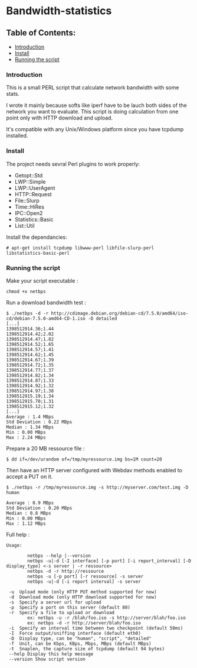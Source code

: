 Bandwidth-statistics
====================

Table of Contents:
------------------

* [Introduction](#intro)
* [Install](#install)
* [Running the script](#running)

<a name="intro"></a>
### Introduction
This is a small PERL script that calculate network bandwidth with some stats. 

I wrote it mainly because softs like iperf have to be lauch both sides of the network you want to evaluate. This script is doing calculation from one point only with HTTP download and upload.

It's compatible with any Unix/Windows platform since you have tcpdump installed.

<a name="install"></a>
### Install

The project needs sevral Perl plugins to work properly:
* Getopt::Std
* LWP::Simple
* LWP::UserAgent
* HTTP::Request
* File::Slurp
* Time::HiRes
* IPC::Open2
* Statistics::Basic
* List::Util

Install the dependancies:
```
# apt-get install tcpdump libwww-perl libfile-slurp-perl libstatistics-basic-perl
```

<a name="running"></a>
### Running the script

Make your script executable :
```
chmod +x netbps
```

Run a download bandwidth test :
```
$ ./netbps -d -r http://cdimage.debian.org/debian-cd/7.5.0/amd64/iso-cd/debian-7.5.0-amd64-CD-1.iso -D detailed
[...]
1398512914.36;1.44
1398512914.42;2.02
1398512914.47;1.82
1398512914.52;1.65
1398512914.57;1.41
1398512914.62;1.45
1398512914.67;1.39
1398512914.72;1.35
1398512914.77;1.37
1398512914.82;1.34
1398512914.87;1.33
1398512914.92;1.32
1398512914.97;1.38
1398512915.19;1.34
1398512915.70;1.31
1398512915.12;1.32
[...]
Average : 1.4 MBps
Std Deviation : 0.22 MBps
Median : 1.34 MBps
Min : 0.00 MBps
Max : 2.24 MBps
```

Prepare a 20 MB ressource file :
```
$ dd if=/dev/urandom of=/tmp/myressource.img bs=1M count=20
```

Then have an HTTP server configured with Webdav methods enabled to accept a PUT on it.
```
$ ./netbps -r /tmp/myressource.img -s http://myserver.com/test.img -D human

Average : 0.9 MBps
Std Deviation : 0.20 MBps
Median : 0.8 MBps
Min : 0.00 MBps
Max : 1.12 MBps
```

Full help :
```
Usage:

        netbps --help |--version
        netbps -u|-d [-I interface] [-p port] [-i report_interval] [-D display_type] <-s server | -r ressource>
        netbps -d -r http://ressource
        netbps -u [-p port] [-r ressource] -s server
        netbps -u|-d [-i report interval] -s server

 -u  Upload mode (only HTTP PUT method supported for now)
 -d  Download mode (only HTTP download supported for now)
 -s  Specify a server url for upload
 -p  Specify a port on this server (default 80)
 -r  Specify a file to upload or download
        ex: netbps -u -r /blah/foo.iso -s http://server/blah/foo.iso
        ex: netbps -d -r http://server/blah/foo.iso
 -i  Specify an interval time between two checkpoint (default 50ms)
 -I  Force output/sniffing interface (default eth0)
 -D  Display type, can be "human", "script", "detailed"
 -f  Unit, can be Kbps, KBps, Mbps, MBps (default MBps)
 -t  Snaplen, the capture size of tcpdump (default 94 bytes)
 --help Display this help message
 --version Show script version
```

